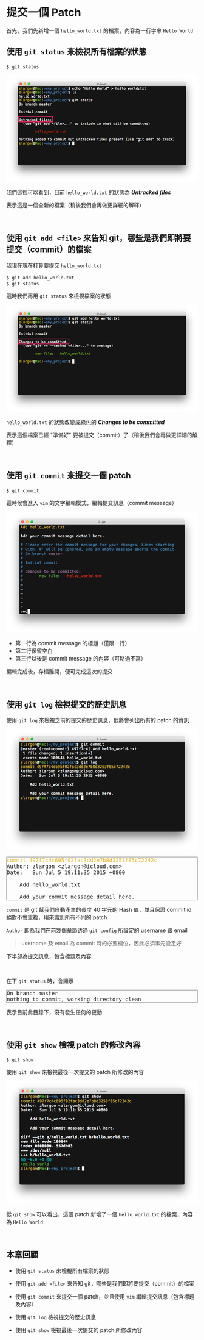# 提交一個 Patch

首先，我們先新增一個 `hello_world.txt` 的檔案，內容為一行字串 `Hello World`

## 使用 `git status` 來檢視所有檔案的狀態

```
$ git status
```

![Untracked files](/_assets/git_status_untracked_files.png)

我們這裡可以看到，目前 `hello_world.txt` 的狀態為 ___Untracked files___

表示這是一個全新的檔案（稍後我們會再做更詳細的解釋）

<br>

## 使用 `git add <file>` 來告知 git，哪些是我們即將要提交（commit）的檔案

我現在現在打算要提交 `hello_world.txt`

```
$ git add hello_world.txt
$ git status
```

這時我們再用 `git status` 來檢視檔案的狀態

![Changes to be committed](/_assets/git_status_changes_to_be_committed.png)

`hello_world.txt` 的狀態改變成綠色的 ___Changes to be committed___

表示這個檔案已經 "準備好" 要被提交（commit）了（稍後我們會再做更詳細的解釋）

<br>

## 使用 `git commit` 來提交一個 patch

```
$ git commit
```

這時候會進入 `vim` 的文字編輯模式，編輯提交訊息（commit message）

![edit commit message](/_assets/edit_commit_message.png)

* 第一行為 commit message 的標題（僅限一行）
* 第二行保留空白
* 第三行以後是 commit message 的內容（可略過不寫）

編輯完成後，存檔離開，便可完成這次的提交

<br>

## 使用 `git log` 檢視提交的歷史訊息

使用 `git log` 來檢視之前的提交的歷史訊息，他將會列出所有的 patch 的資訊

![git commit and git log](/_assets/git_commit+git_log.png)

<pre style="border: 1px solid grey">
<span style="color: #e6b422">commit 497f7c4c695f02fac3dd2e7b8d3253f85c72242c</span>
Author: zlargon &lt;zlargon@icloud.com&gt;
Date:   Sun Jul 5 19:11:35 2015 +0800

    Add hello_world.txt

    Add your commit message detail here.
</pre>

`commit` 是 git 幫我們自動產生的長度 40 字元的 Hash 值，並且保證 commit id 絕對不會重複，用來識別所有不同的 patch

`Author` 即為我們在前幾個章節透過 `git config` 所設定的 username 跟 email

> username 及 email 為 commit 時的必要欄位，因此必須事先設定好

下半部為提交訊息，包含標題及內容

<br>

在下 `git status` 時，會顯示

<pre style="border: 1px solid grey">
On branch master
nothing to commit, working directory clean
</pre>

表示目前此目錄下，沒有發生任何的更動

<br>

## 使用 `git show` 檢視 patch 的修改內容

```
$ git show
```

使用 `git show` 來檢視最後一次提交的 patch 所修改的內容

![git show](/_assets/git_show.png)

從 `git show` 可以看出，這個 patch 新增了一個 `hello_world.txt` 的檔案，內容為 `Hello World`

<br>

## 本章回顧

* 使用 `git status` 來檢視所有檔案的狀態

* 使用 `git add <file>` 來告知 git，哪些是我們即將要提交（commit）的檔案

* 使用 `git commit` 來提交一個 patch，並且使用 `vim` 編輯提交訊息（包含標題及內容）

* 使用 `git log` 檢視提交的歷史訊息

* 使用 `git show` 檢視最後一次提交的 patch 所修改內容
